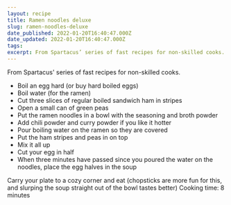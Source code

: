 ```yaml
---
layout: recipe
title: Ramen noodles deluxe
slug: ramen-noodles-deluxe
date_published: 2022-01-20T16:40:47.000Z
date_updated: 2022-01-20T16:40:47.000Z
tags: 
excerpt: From Spartacus’ series of fast recipes for non-skilled cooks.
---
```


From Spartacus' series of fast recipes for non-skilled cooks.

- Boil an egg hard (or buy hard boiled eggs)
- Boil water (for the ramen)
- Cut three slices of regular boiled sandwich ham in stripes
- Open a small can of green peas
- Put the ramen noodles in a bowl with the seasoning and broth powder
- Add chili powder and curry powder if you like it hotter
- Pour boiling water on the ramen so they are covered
- Put the ham stripes and peas in on top
- Mix it all up
- Cut your egg in half
- When three minutes have passed since you poured the water on the noodles, place the egg halves in the soup

Carry your plate to a cozy corner and eat (chopsticks are more fun for this, and slurping the soup straight out of the bowl tastes better)
Cooking time: 8 minutes
